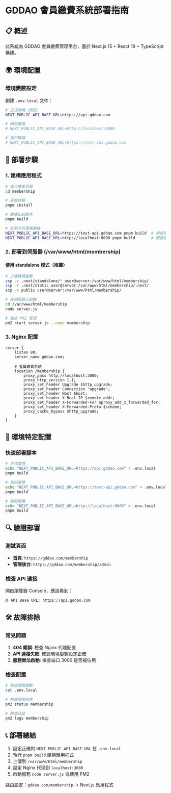 # GDDAO 會員繳費系統部署指南

## 📋 概述

此系統為 GDDAO 會員繳費管理平台，基於 Next.js 15 + React 19 + TypeScript 構建。

## 🌍 環境配置

### 環境變數設定

創建 `.env.local` 文件：

```bash
# 正式環境（預設）
NEXT_PUBLIC_API_BASE_URL=https://api.gddao.com

# 開發環境
# NEXT_PUBLIC_API_BASE_URL=http://localhost:8000

# 測試環境
# NEXT_PUBLIC_API_BASE_URL=https://test-api.gddao.com
```

## 🚀 部署步驟

### 1. 建構應用程式

```bash
# 進入專案目錄
cd membership

# 安裝依賴
pnpm install

# 建構正式版本
pnpm build

# 針對不同環境建構
NEXT_PUBLIC_API_BASE_URL=https://test-api.gddao.com pnpm build  # 測試環境
NEXT_PUBLIC_API_BASE_URL=http://localhost:8000 pnpm build       # 開發環境
```

### 2. 部署到伺服器 (/var/www/html/membership)

#### 使用 standalone 模式（推薦）

```bash
# 上傳建構檔案
scp -r .next/standalone/* user@server:/var/www/html/membership/
scp -r .next/static user@server:/var/www/html/membership/.next/
scp -r public user@server:/var/www/html/membership/

# 在伺服器上啟動
cd /var/www/html/membership
node server.js

# 使用 PM2 管理
pm2 start server.js --name membership
```

### 3. Nginx 配置

```nginx
server {
    listen 80;
    server_name gddao.com;

    # 會員繳費系統
    location /membership {
        proxy_pass http://localhost:3000;
        proxy_http_version 1.1;
        proxy_set_header Upgrade $http_upgrade;
        proxy_set_header Connection 'upgrade';
        proxy_set_header Host $host;
        proxy_set_header X-Real-IP $remote_addr;
        proxy_set_header X-Forwarded-For $proxy_add_x_forwarded_for;
        proxy_set_header X-Forwarded-Proto $scheme;
        proxy_cache_bypass $http_upgrade;
    }
}
```

## 🔧 環境特定配置

### 快速部署腳本

```bash
# 正式環境
echo "NEXT_PUBLIC_API_BASE_URL=https://api.gddao.com" > .env.local
pnpm build

# 測試環境
echo "NEXT_PUBLIC_API_BASE_URL=https://test-api.gddao.com" > .env.local
pnpm build

# 開發環境
echo "NEXT_PUBLIC_API_BASE_URL=http://localhost:8000" > .env.local
pnpm build
```

## 🔍 驗證部署

### 測試頁面

- **首頁**: `https://gddao.com/membership`
- **管理後台**: `https://gddao.com/membership/admin`

### 檢查 API 連接

開啟瀏覽器 Console，應該看到：

```
🌐 API Base URL: https://api.gddao.com
```

## 🛠️ 故障排除

### 常見問題

1. **404 錯誤**: 檢查 Nginx 代理配置
2. **API 連接失敗**: 確認環境變數設定正確
3. **服務無法啟動**: 檢查端口 3000 是否被佔用

### 檢查配置

```bash
# 檢查環境變數
cat .env.local

# 檢查服務狀態
pm2 status membership

# 檢查日誌
pm2 logs membership
```

## 📞 部署總結

1. 設定正確的 `NEXT_PUBLIC_API_BASE_URL` 在 `.env.local`
2. 執行 `pnpm build` 建構應用程式
3. 上傳到 `/var/www/html/membership`
4. 設定 Nginx 代理到 `localhost:3000`
5. 啟動服務 `node server.js` 或使用 PM2

路由設定：`gddao.com/membership` → Next.js 應用程式
